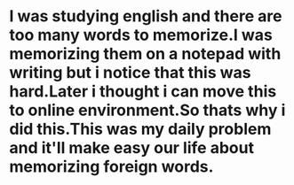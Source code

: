 # I was studying english and there are too many words to memorize.I was memorizing them on a notepad with writing but i notice that this was hard.Later i thought i can move this to online environment.So thats why i did this.This was my daily problem and it'll make easy our life about memorizing foreign words.
